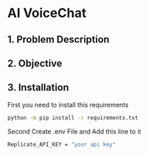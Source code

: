# AI VoiceChat

## 1. Problem Description

## 2. Objective

## 3. Installation

First you need to install this requirements
```sh
python -m pip install -r requirements.txt
```

Second Create .env File and Add this line to it
```sh
Replicate_API_KEY = "your api key"
```

